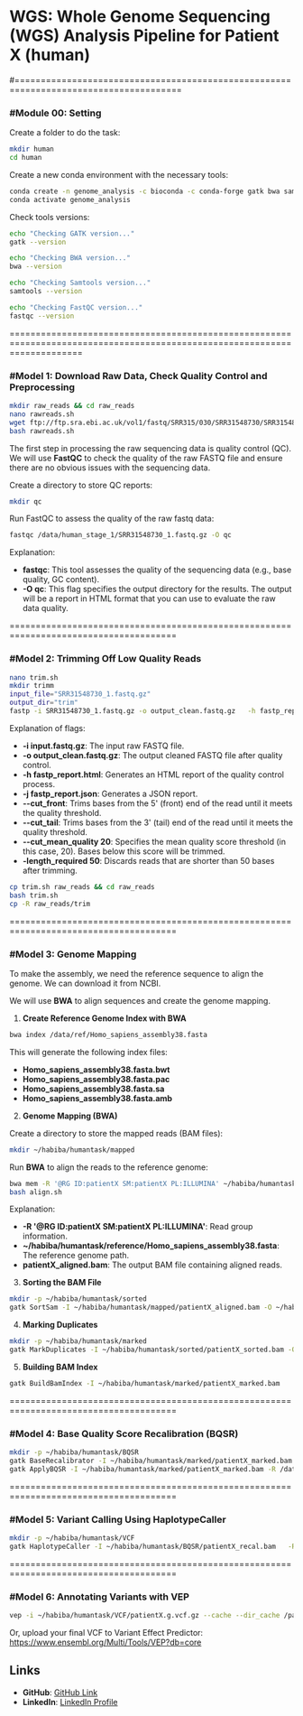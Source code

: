 
# **WGS: Whole Genome Sequencing (WGS) Analysis Pipeline for Patient X (human)**

#======================================================================================

### #Module 00: Setting

Create a folder to do the task:
```bash
mkdir human
cd human
```

Create a new conda environment with the necessary tools:
```bash
conda create -n genome_analysis -c bioconda -c conda-forge gatk bwa samtools fastqc -y
conda activate genome_analysis
```

Check tools versions:
```bash
echo "Checking GATK version..."
gatk --version

echo "Checking BWA version..."
bwa --version

echo "Checking Samtools version..."
samtools --version

echo "Checking FastQC version..."
fastqc --version
```

==========================================================================================================================

### #Model 1: Download Raw Data, Check Quality Control and Preprocessing

```bash
mkdir raw_reads && cd raw_reads
nano rawreads.sh
wget ftp://ftp.sra.ebi.ac.uk/vol1/fastq/SRR315/030/SRR31548730/SRR31548730_1.fastq.gz
bash rawreads.sh
```

The first step in processing the raw sequencing data is quality control (QC). We will use **FastQC** to check the quality of the raw FASTQ file and ensure there are no obvious issues with the sequencing data.

Create a directory to store QC reports:
```bash
mkdir qc
```

Run FastQC to assess the quality of the raw fastq data:
```bash
fastqc /data/human_stage_1/SRR31548730_1.fastq.gz -O qc
```

Explanation:
- **fastqc**: This tool assesses the quality of the sequencing data (e.g., base quality, GC content).
- **-O qc**: This flag specifies the output directory for the results. The output will be a report in HTML format that you can use to evaluate the raw data quality.

======================================================================================

### #Model 2: Trimming Off Low Quality Reads

```bash
nano trim.sh
mkdir trimm
input_file="SRR31548730_1.fastq.gz"
output_dir="trim"
fastp -i SRR31548730_1.fastq.gz -o output_clean.fastq.gz   -h fastp_report.html   -j fastp_report.json   --cut_front   --cut_tail   --cut_mean_quality 20   --length_required 50
```

Explanation of flags:
- **-i input.fastq.gz**: The input raw FASTQ file.
- **-o output_clean.fastq.gz**: The output cleaned FASTQ file after quality control.
- **-h fastp_report.html**: Generates an HTML report of the quality control process.
- **-j fastp_report.json**: Generates a JSON report.
- **--cut_front**: Trims bases from the 5' (front) end of the read until it meets the quality threshold.
- **--cut_tail**: Trims bases from the 3' (tail) end of the read until it meets the quality threshold.
- **--cut_mean_quality 20**: Specifies the mean quality score threshold (in this case, 20). Bases below this score will be trimmed.
- **-length_required 50**: Discards reads that are shorter than 50 bases after trimming.

```bash
cp trim.sh raw_reads && cd raw_reads
bash trim.sh
cp -R raw_reads/trim
```

======================================================================================

### #Model 3: Genome Mapping

To make the assembly, we need the reference sequence to align the genome. We can download it from NCBI.

We will use **BWA** to align sequences and create the genome mapping.

1. **Create Reference Genome Index with BWA**

```bash
bwa index /data/ref/Homo_sapiens_assembly38.fasta
```

This will generate the following index files:
- **Homo_sapiens_assembly38.fasta.bwt**
- **Homo_sapiens_assembly38.fasta.pac**
- **Homo_sapiens_assembly38.fasta.sa**
- **Homo_sapiens_assembly38.fasta.amb**

2. **Genome Mapping (BWA)**

Create a directory to store the mapped reads (BAM files):

```bash
mkdir ~/habiba/humantask/mapped
```

Run **BWA** to align the reads to the reference genome:

```bash
bwa mem -R '@RG	ID:patientX	SM:patientX	PL:ILLUMINA' ~/habiba/humantask/reference/Homo_sapiens_assembly38.fasta ~/habiba/humantask/raw_reads/output_clean.fastq.gz | samtools view -b -o ~/habiba/humantask/mapped/patientX_aligned.bam
bash align.sh
```

Explanation:
- **-R '@RG	ID:patientX	SM:patientX	PL:ILLUMINA'**: Read group information.
- **~/habiba/humantask/reference/Homo_sapiens_assembly38.fasta**: The reference genome path.
- **patientX_aligned.bam**: The output BAM file containing aligned reads.

3. **Sorting the BAM File**

```bash
mkdir -p ~/habiba/humantask/sorted
gatk SortSam -I ~/habiba/humantask/mapped/patientX_aligned.bam -O ~/habiba/humantask/sorted/patientX_sorted.bam -SORT_ORDER coordinate
```

4. **Marking Duplicates**

```bash
mkdir -p ~/habiba/humantask/marked
gatk MarkDuplicates -I ~/habiba/humantask/sorted/patientX_sorted.bam -O ~/habiba/humantask/marked/patientX_marked.bam -M ~/habiba/humantask/marked/patientX_metrics.txt
```

5. **Building BAM Index**

```bash
gatk BuildBamIndex -I ~/habiba/humantask/marked/patientX_marked.bam
```

======================================================================================

### #Model 4: Base Quality Score Recalibration (BQSR)

```bash
mkdir -p ~/habiba/humantask/BQSR
gatk BaseRecalibrator -I ~/habiba/humantask/marked/patientX_marked.bam -R /data/ref/Homo_sapiens_assembly38.fasta --known-sites ~/habiba/humantask/reference/Homo_sapiens_assembly38.known_indels.vcf.gz -O ~/habiba/humantask/BQSR/patientX_recal.table
gatk ApplyBQSR -I ~/habiba/humantask/marked/patientX_marked.bam -R /data/ref/Homo_sapiens_assembly38.fasta --bqsr-recal-file ~/habiba/humantask/BQSR/patientX_recal.table -O ~/habiba/humantask/BQSR/patientX_recal.bam
```

======================================================================================

### #Model 5: Variant Calling Using HaplotypeCaller

```bash
mkdir -p ~/habiba/humantask/VCF
gatk HaplotypeCaller -I ~/habiba/humantask/BQSR/patientX_recal.bam   -R /home/sararomi/reference/Homo_sapiens_assembly38.fasta   -O ~/habiba/humantask/VCF/patientX.g.vcf.gz   -ERC GVCF
```

======================================================================================

### #Model 6: Annotating Variants with VEP

```bash
vep -i ~/habiba/humantask/VCF/patientX.g.vcf.gz --cache --dir_cache /path/to/vep/cache --output_file ~/habiba/humantask/VCF/patientX_annotated.vcf
```

Or, upload your final VCF to Variant Effect Predictor: https://www.ensembl.org/Multi/Tools/VEP?db=core

## **Links**

- **GitHub**: [GitHub Link](https://github.com/habibafaried/hackbio-bash-script-habiba/blob/main/human%20task%20hackbio%20stage%201)
- **LinkedIn**: [LinkedIn Profile](https://www.linkedin.com/posts/habiba-faried-a62bb11b0_hackbio-bash-linux-activity-7366582020027703296-s0Vk?utm_source=share&utm_medium=member_android&rcm=ACoAADFMi6oBwjx2cbYE0OvQ1vQcA7FnBUzmvb)

